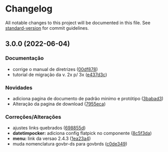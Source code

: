 # Changelog

All notable changes to this project will be documented in this file. See [standard-version](https://github.com/conventional-changelog/standard-version) for commit guidelines.

## 3.0.0 (2022-06-04)


### Documentação

* corrige o manual de diretrizes ([00df878](https://gitlab.com/govbr-ds/govbr-ds-dev/govbr-ds-dev-core/commit/00df878103551331aa30df06c4ef0009e60d663a))
* tutorial de migração da v. 2x p/ 3x ([e437d3c](https://gitlab.com/govbr-ds/govbr-ds-dev/govbr-ds-dev-core/commit/e437d3cfd0e293fdda502777f6b396cb7308a8f5))


### Novidades

* adiciona pagina de documento de padrão minimo e protótipo ([3babad3](https://gitlab.com/govbr-ds/govbr-ds-dev/govbr-ds-dev-core/commit/3babad3bca8b5a3b7f47f8dc065eefd42cd9a8c6))
* Alteração da pagina de download ([7955eca](https://gitlab.com/govbr-ds/govbr-ds-dev/govbr-ds-dev-core/commit/7955eca90e6bae5846c82c62331d146a96efd297))


### Correções/Alterações

* ajustes links quebrados ([698855d](https://gitlab.com/govbr-ds/govbr-ds-dev/govbr-ds-dev-core/commit/698855dd3d8185997f9c07ed3f53e8fe214b1467))
* **datetimpocker:** adiciona config flatpick no componente ([8c5f3da](https://gitlab.com/govbr-ds/govbr-ds-dev/govbr-ds-dev-core/commit/8c5f3da74899dc3b8999d870786614d877494d98))
* **menu:** link da versao 2.4.3 ([1ea23a4](https://gitlab.com/govbr-ds/govbr-ds-dev/govbr-ds-dev-core/commit/1ea23a4827df779ae2884d9ca00e3fd42890e32e))
* muda nomenclatura govbr-ds para govbrds ([c0de349](https://gitlab.com/govbr-ds/govbr-ds-dev/govbr-ds-dev-core/commit/c0de349e497e0dd1189bd95142fee3dfd67ae1a1))
